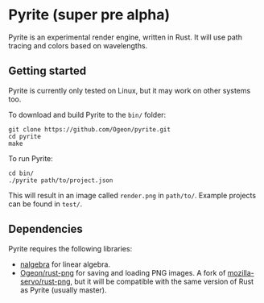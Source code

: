 # Pyrite (super pre alpha)
Pyrite is an experimental render engine, written in Rust. It will use path
tracing and colors based on wavelengths.

## Getting started
Pyrite is currently only tested on Linux, but it may work on other systems too.

To download and build Pyrite to the `bin/` folder:


    git clone https://github.com/Ogeon/pyrite.git
    cd pyrite
    make

To run Pyrite:


    cd bin/
    ./pyrite path/to/project.json

This will result in an image called `render.png` in `path/to/`. Example
projects can be found in `test/`.

## Dependencies
Pyrite requires the following libraries:

* [nalgebra](https://github.com/sebcrozet/nalgebra) for linear algebra.
* [Ogeon/rust-png](https://github.com/Ogeon/rust-png) for saving and loading PNG images. A fork of [mozilla-servo/rust-png](https://github.com/mozilla-servo/rust-png), but it will be compatible with the same version of Rust as Pyrite (usually master).
